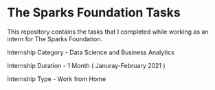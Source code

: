 # The Sparks Foundation Tasks

This repository contains the tasks that I completed while working as an intern for The Sparks Foundation.

Internship Category - Data Science and Business Analytics

Internship Duration - 1 Month ( Januray-February 2021 )

Internship Type - Work from Home
